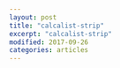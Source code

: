 ```yaml
---
layout: post
title: "calcalist-strip"
excerpt: "calcalist-strip"
modified: 2017-09-26
categories: articles
---
```

<br>
<div class="apester-strip" is-mobile-only="false" data-channel-tokens="5de3823d9d4005fe7cc9390c" item-shape="roundSquare" item-has-shadow="true" item-size="medium" item-text-color="black" data-fast-strip="true" header-font-size="17" header-font-family="Arimo" header-font-weight="700" header-text="הסטוריז של מוסף כלכליסט" header-font-color="rgba(208,30,37, 0.8)" header-ltr="false" thumbnails-stroke-color="rgba(208,30,37,0.8)"></div><script async src="https://static.apester.com/js/sdk/latest/apester-sdk.js"></script>

